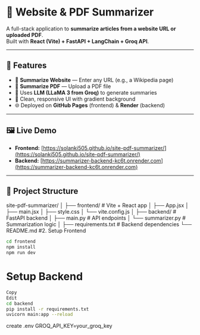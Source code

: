 # 📄 Website & PDF Summarizer

A full-stack application to **summarize articles from a website URL or uploaded PDF**.  
Built with **React (Vite) + FastAPI + LangChain + Groq API**.

---

## 🚀 Features

- 🔗 **Summarize Website** — Enter any URL (e.g., a Wikipedia page)
- 📄 **Summarize PDF** — Upload a PDF file
- 🧠 Uses **LLM (LLaMA 3 from Groq)** to generate summaries
- 🎨 Clean, responsive UI with gradient background
- 🌐 Deployed on **GitHub Pages** (frontend) & **Render** (backend)

---

## 🖼️ Live Demo

- **Frontend:** [https://solanki505.github.io/site-pdf-summarizer/](https://solanki505.github.io/site-pdf-summarizer/)
- **Backend:** [https://summarizer-backend-kc6t.onrender.com](https://summarizer-backend-kc6t.onrender.com)

---

## 📁 Project Structure

site-pdf-summarizer/
│
├── frontend/ # Vite + React app
│ ├── App.jsx
│ ├── main.jsx
│ ├── style.css
│ └── vite.config.js
│
├── backend/ # FastAPI backend
│ ├── main.py # API endpoints
│ └── summarizer.py # Summarization logic
│
├── requirements.txt # Backend dependencies
└── README.md
#2. Setup Frontend
```bash
cd frontend
npm install
npm run dev

```
# Setup Backend
```bash
Copy
Edit
cd backend
pip install -r requirements.txt
uvicorn main:app --reload
```
create .env
GROQ_API_KEY=your_groq_key

